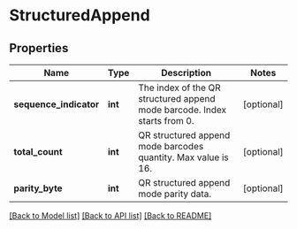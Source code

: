 # StructuredAppend

## Properties
Name | Type | Description | Notes
------------ | ------------- | ------------- | -------------
**sequence_indicator** | **int** | The index of the QR structured append mode barcode. Index starts from 0. | [optional] 
**total_count** | **int** | QR structured append mode barcodes quantity. Max value is 16. | [optional] 
**parity_byte** | **int** | QR structured append mode parity data. | [optional] 

[[Back to Model list]](../README.md#documentation-for-models) [[Back to API list]](../README.md#documentation-for-api-endpoints) [[Back to README]](../README.md)


